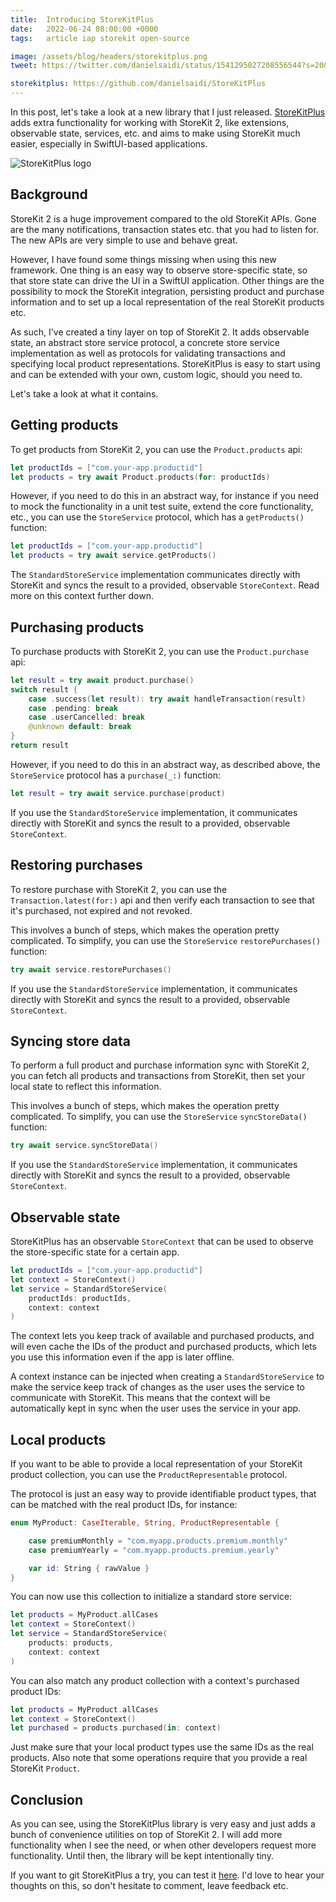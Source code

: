 ```yaml
---
title:  Introducing StoreKitPlus
date:   2022-06-24 08:00:00 +0000
tags:   article iap storekit open-source

image: /assets/blog/headers/storekitplus.png
tweet: https://twitter.com/danielsaidi/status/1541295027208556544?s=20&t=KLgrRJR_DDdJ70DjpNTB5Q

storekitplus: https://github.com/danielsaidi/StoreKitPlus
---
```


In this post, let's take a look at a new library that I just released. [StoreKitPlus]({{page.storekitplus}}) adds extra functionality for working with StoreKit 2, like extensions, observable state, services, etc. and aims to make using StoreKit much easier, especially in SwiftUI-based applications.

![StoreKitPlus logo]({{page.image}})


## Background

StoreKit 2 is a huge improvement compared to the old StoreKit APIs. Gone are the many notifications, transaction states etc. that you had to listen for. The new APIs are very simple to use and behave great.

However, I have found some things missing when using this new framework. One thing is an easy way to observe store-specific state, so that store state can drive the UI in a SwiftUI application. Other things are the possibility to mock the StoreKit integration, persisting product and purchase information and to set up a local representation of the real StoreKit products etc.

As such, I've created a tiny layer on top of StoreKit 2. It adds observable state, an abstract store service protocol, a concrete store service implementation as well as protocols for validating transactions and specifying local product representations. StoreKitPlus is easy to start using and can be extended with your own, custom logic, should you need to. 

Let's take a look at what it contains.


## Getting products

To get products from StoreKit 2, you can use the `Product.products` api:

```swift
let productIds = ["com.your-app.productid"]
let products = try await Product.products(for: productIds)
```

However, if you need to do this in an abstract way, for instance if you need to mock the functionality in a unit test suite, extend the core functionality, etc., you can use the `StoreService` protocol, which has a `getProducts()` function:

```swift
let productIds = ["com.your-app.productid"]
let products = try await service.getProducts()
```

The `StandardStoreService` implementation communicates directly with StoreKit and syncs the result to a provided, observable `StoreContext`. Read more on this context further down.



## Purchasing products

To purchase products with StoreKit 2, you can use the `Product.purchase` api:

```swift
let result = try await product.purchase()
switch result {
    case .success(let result): try await handleTransaction(result)
    case .pending: break
    case .userCancelled: break
    @unknown default: break
}
return result
```

However, if you need to do this in an abstract way, as described above, the `StoreService` protocol has a `purchase(_:)` function:

```swift
let result = try await service.purchase(product)
```

If you use the `StandardStoreService` implementation, it communicates directly with StoreKit and syncs the result to a provided, observable `StoreContext`.



## Restoring purchases

To restore purchase with StoreKit 2, you can use the `Transaction.latest(for:)` api and then verify each transaction to see that it's purchased, not expired and not revoked.

This involves a bunch of steps, which makes the operation pretty complicated. To simplify, you can use the `StoreService` `restorePurchases()` function:

```swift
try await service.restorePurchases()
```

If you use the `StandardStoreService` implementation, it communicates directly with StoreKit and syncs the result to a provided, observable `StoreContext`.



## Syncing store data

To perform a full product and purchase information sync with StoreKit 2, you can fetch all products and transactions from StoreKit, then set your local state to reflect this information.

This involves a bunch of steps, which makes the operation pretty complicated. To simplify, you can use the `StoreService` `syncStoreData()` function:

```swift
try await service.syncStoreData()
```

If you use the `StandardStoreService` implementation, it communicates directly with StoreKit and syncs the result to a provided, observable `StoreContext`.



## Observable state

StoreKitPlus has an observable `StoreContext` that can be used to observe the store-specific state for a certain app.

```swift
let productIds = ["com.your-app.productid"]
let context = StoreContext()
let service = StandardStoreService(
    productIds: productIds,
    context: context
)
```

The context lets you keep track of available and purchased products, and will even cache the IDs of the product and purchased products, which lets you use this information even if the app is later offline. 

A context instance can be injected when creating a `StandardStoreService` to make the service keep track of changes as the user uses the service to communicate with StoreKit. This means that the context will be automatically kept in sync when the user uses the service in your app.



## Local products

If you want to be able to provide a local representation of your StoreKit product collection, you can use the `ProductRepresentable` protocol.

The protocol is just an easy way to provide identifiable product types, that can be matched with the real product IDs, for instance:

```swift
enum MyProduct: CaseIterable, String, ProductRepresentable {

    case premiumMonthly = "com.myapp.products.premium.monthly"
    case premiumYearly = "com.myapp.products.premium.yearly"

    var id: String { rawValue }
}
```

You can now use this collection to initialize a standard store service:

```swift
let products = MyProduct.allCases
let context = StoreContext()
let service = StandardStoreService(
    products: products,
    context: context
)
```

You can also match any product collection with a context's purchased product IDs:

```swift
let products = MyProduct.allCases
let context = StoreContext()
let purchased = products.purchased(in: context)
```

Just make sure that your local product types use the same IDs as the real products. Also note that some operations require that you provide a real StoreKit `Product`. 



## Conclusion

As you can see, using the StoreKitPlus library is very easy and just adds a bunch of convenience utilities on top of StoreKit 2. I will add more functionality when I see the need, or when other developers request more functionality. Until then, the library will be kept intentionally tiny.

If you want to git StoreKitPlus a try, you can test it [here]({{page.storekitplus}}). I'd love to hear your thoughts on this, so don't hesitate to comment, leave feedback etc.

